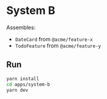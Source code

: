 # System B

Assembles:
- `DateCard` from `@acme/feature-x`
- `TodoFeature` from `@acme/feature-y`

## Run
```bash
yarn install
cd apps/system-b
yarn dev
```
